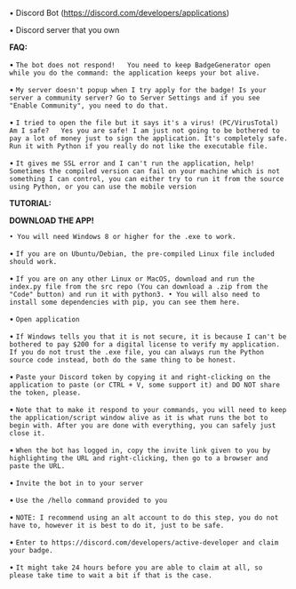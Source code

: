 • Discord Bot (https://discord.com/developers/applications)

• Discord server that you own

**FAQ:**

• ``The bot does not respond!	You need to keep BadgeGenerator open while you do the command: the application keeps your bot alive.``

• ``My server doesn't popup when I try apply for the badge!	Is your server a community server? Go to Server Settings and if you see "Enable Community", you need to do that.``

• ``I tried to open the file but it says it's a virus! (PC/VirusTotal) Am I safe?	Yes you are safe! I am just not going to be bothered to pay a lot of money just to sign the application. It's completely safe. Run it with Python if you really do not like the executable file.``

• ``It gives me SSL error and I can't run the application, help!	Sometimes the compiled version can fail on your machine which is not something I can control, you can either try to run it from the source using Python, or you can use the mobile version``

**TUTORIAL:**

**DOWNLOAD THE APP!**

``• You will need Windows 8 or higher for the .exe to work.``

• ``If you are on Ubuntu/Debian, the pre-compiled Linux file included should work.``

• ``If you are on any other Linux or MacOS, download and run the index.py file from the src repo (You can download a .zip from the "Code" button) and run it with python3. • You will also need to install some dependencies with pip, you can see them here.``

• ``Open application``

• ``If Windows tells you that it is not secure, it is because I can't be bothered to pay $200 for a digital license to verify my application. If you do not trust the .exe file, you can always run the Python source code instead, both do the same thing to be honest.``

• ``Paste your Discord token by copying it and right-clicking on the application to paste (or CTRL + V, some support it) and DO NOT share the token, please.``

• ``Note that to make it respond to your commands, you will need to keep the application/script window alive as it is what runs the bot to begin with. After you are done with everything, you can safely just close it.``

• ``When the bot has logged in, copy the invite link given to you by highlighting the URL and right-clicking, then go to a browser and paste the URL.``

• ``Invite the bot in to your server``

• ``Use the /hello command provided to you``

• ``NOTE: I recommend using an alt account to do this step, you do not have to, however it is best to do it, just to be safe.``

• ``Enter to https://discord.com/developers/active-developer and claim your badge.``

• ``It might take 24 hours before you are able to claim at all, so please take time to wait a bit if that is the case.``
